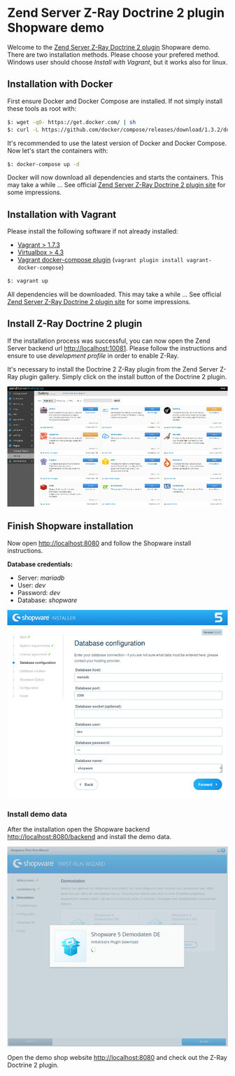 # Zend Server Z-Ray Doctrine 2 plugin Shopware demo

Welcome to the [Zend Server Z-Ray Doctrine 2 plugin](https://github.com/sandrokeil/Z-Ray-Doctrine2) Shopware demo. 
There are two installation methods. Please choose your prefered method. Windows user should choose 
*Install with Vagrant*, but it works also for linux.

## Installation with Docker
First ensure Docker and Docker Compose are installed. If not simply install these tools as root with:

```bash
$: wget -qO- https://get.docker.com/ | sh
$: curl -L https://github.com/docker/compose/releases/download/1.3.2/docker-compose-`uname -s`-`uname -m` > /usr/local/bin/docker-compose && chmod +x /usr/local/bin/docker-compose
```
It's recommended to use the latest version of Docker and Docker Compose. Now let's start the containers with:

```bash
$: docker-compose up -d
```
Docker will now download all dependencies and starts the containers. This may take a while ...
See official [Zend Server Z-Ray Doctrine 2 plugin site](https://github.com/sandrokeil/Z-Ray-Doctrine2) for some impressions.

## Installation with Vagrant
Please install the following software if not already installed:

* [Vagrant > 1.7.3](http://www.vagrantup.com/downloads.html)
* [Virtualbox > 4.3](https://www.virtualbox.org/wiki/Downloads)
* [Vagrant docker-compose plugin](https://github.com/leighmcculloch/vagrant-docker-compose) (`vagrant plugin install vagrant-docker-compose`)

```bash
$: vagrant up
```
All dependencies will be downloaded. This may take a while ...
See official [Zend Server Z-Ray Doctrine 2 plugin site](https://sandro-keil.de/blog/2015/01/27/doctrine-2-zend-server-z-ray-extension/) for some impressions.

## Install Z-Ray Doctrine 2 plugin
If the installation process was successful, you can now open the Zend Server backend url 
[http://localhost:10081](http://localhost:10081). Please follow the instructions and ensure to use *development profile* 
in order to enable Z-Ray.

It's necessary to install the Doctrine 2 Z-Ray plugin from the Zend Server Z-Ray plugin gallery. Simply click on the 
install button of the Doctrine 2 plugin.

![Zend Server Plugin Gallery](docs/img/plugin_gallery.png)

## Finish Shopware installation
Now open [http://localhost:8080](http://localhost:8080/) and follow the Shopware install instructions.

**Database credentials:**

* Server: *mariadb*
* User: *dev*
* Password: *dev*
* Database: *shopware*

![Shopware demo data](docs/img/shopware_db.png)


### Install demo data
After the installation open the Shopware backend [http://localhost:8080/backend](http://localhost:8080/backend) and install the 
demo data.

![Shopware demo data](docs/img/shopware_demo_data.png)

Open the demo shop website [http://localhost:8080](http://localhost:8080) and check out the Z-Ray Doctrine 2 plugin.
